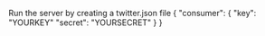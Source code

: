 Run the server by creating a twitter.json file
{
	"consumer": {
		"key": "YOURKEY"
		"secret": "YOURSECRET"
	}
}